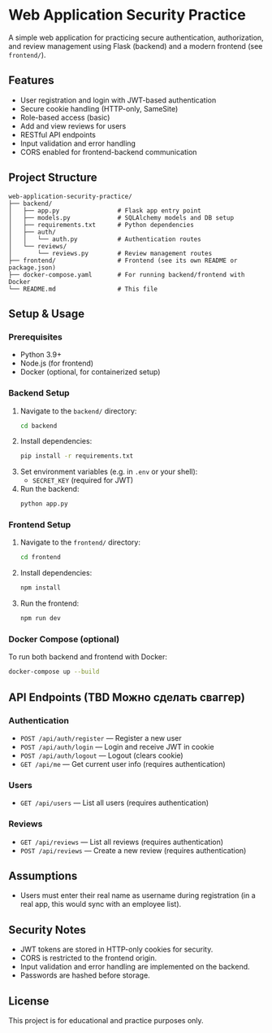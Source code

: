 # Web Application Security Practice

A simple web application for practicing secure authentication, authorization, and review management using Flask (backend) and a modern frontend (see `frontend/`).

## Features

- User registration and login with JWT-based authentication
- Secure cookie handling (HTTP-only, SameSite)
- Role-based access (basic)
- Add and view reviews for users
- RESTful API endpoints
- Input validation and error handling
- CORS enabled for frontend-backend communication

## Project Structure

```
web-application-security-practice/
├── backend/
│   ├── app.py                # Flask app entry point
│   ├── models.py             # SQLAlchemy models and DB setup
│   ├── requirements.txt      # Python dependencies
│   ├── auth/
│   │   └── auth.py           # Authentication routes
│   └── reviews/
│       └── reviews.py        # Review management routes
├── frontend/                 # Frontend (see its own README or package.json)
├── docker-compose.yaml       # For running backend/frontend with Docker
└── README.md                 # This file
```

## Setup & Usage

### Prerequisites
- Python 3.9+
- Node.js (for frontend)
- Docker (optional, for containerized setup)

### Backend Setup
1. Navigate to the `backend/` directory:
   ```sh
   cd backend
   ```
2. Install dependencies:
   ```sh
   pip install -r requirements.txt
   ```
3. Set environment variables (e.g. in `.env` or your shell):
   - `SECRET_KEY` (required for JWT)
4. Run the backend:
   ```sh
   python app.py
   ```

### Frontend Setup
1. Navigate to the `frontend/` directory:
   ```sh
   cd frontend
   ```
2. Install dependencies:
   ```sh
   npm install
   ```
3. Run the frontend:
   ```sh
   npm run dev
   ```

### Docker Compose (optional)
To run both backend and frontend with Docker:
```sh
docker-compose up --build
```

## API Endpoints (TBD Можно сделать сваггер)

### Authentication
- `POST /api/auth/register` — Register a new user
- `POST /api/auth/login` — Login and receive JWT in cookie
- `POST /api/auth/logout` — Logout (clears cookie)
- `GET /api/me` — Get current user info (requires authentication)

### Users
- `GET /api/users` — List all users (requires authentication)

### Reviews
- `GET /api/reviews` — List all reviews (requires authentication)
- `POST /api/reviews` — Create a new review (requires authentication)

## Assumptions

- Users must enter their real name as username during registration (in a real app, this would sync with an employee list).

## Security Notes
- JWT tokens are stored in HTTP-only cookies for security.
- CORS is restricted to the frontend origin.
- Input validation and error handling are implemented on the backend.
- Passwords are hashed before storage.

## License

This project is for educational and practice purposes only.
